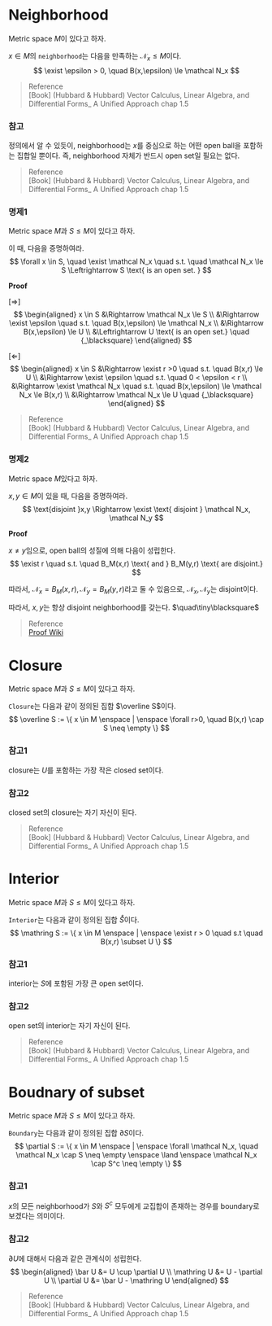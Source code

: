 # Neighborhood
Metric space $M$이 있다고 하자.

$x \in M$의 `neighborhood`는 다음을 만족하는 $\mathcal N_x \le M$이다.
$$ \exist \epsilon > 0, \quad  B(x,\epsilon) \le \mathcal N_x $$

> Reference  
> [Book] (Hubbard & Hubbard) Vector Calculus, Linear Algebra, and Differential Forms_ A Unified Approach chap 1.5 

### 참고
정의에서 알 수 있듯이, neighborhood는 $x$를 중심으로 하는 어떤 open ball을 포함하는 집합일 뿐이다. 즉, neighborhood 자체가 반드시 open set일 필요는 없다. 

> Reference  
> [Book] (Hubbard & Hubbard) Vector Calculus, Linear Algebra, and Differential Forms_ A Unified Approach chap 1.5 

### 명제1
Metric space $M$과 $S \le M$이 있다고 하자.

이 때, 다음을 증명하여라.
$$ \forall x \in S, \quad \exist \mathcal N_x \quad s.t. \quad \mathcal N_x \le S \Leftrightarrow S \text{ is an open set. } $$

**Proof**

[$\Rightarrow$]  
$$ \begin{aligned} x \in S &\Rightarrow \mathcal N_x \le S \\ &\Rightarrow \exist \epsilon \quad s.t. \quad B(x,\epsilon) \le \mathcal N_x \\ &\Rightarrow  B(x,\epsilon) \le U \\ &\Leftrightarrow U \text{ is an open set.} \quad {_\blacksquare} \end{aligned} $$

[$\Leftarrow$]  
$$ \begin{aligned} x \in S &\Rightarrow \exist r >0 \quad s.t. \quad B(x,r) \le U \\ &\Rightarrow \exist \epsilon \quad s.t. \quad 0 < \epsilon < r \\ &\Rightarrow \exist \mathcal N_x \quad s.t. \quad B(x,\epsilon) \le \mathcal N_x \le B(x,r) \\ &\Rightarrow  \mathcal N_x \le U \quad {_\blacksquare} \end{aligned} $$

> Reference  
> [Book] (Hubbard & Hubbard) Vector Calculus, Linear Algebra, and Differential Forms_ A Unified Approach chap 1.5 
 
### 명제2
Metric space $M$있다고 하자.

$x,y \in M$이 있을 때, 다음을 증명하여라.
$$ \text{disjoint }x,y \Rightarrow \exist \text{ disjoint } \mathcal N_x, \mathcal N_y $$

**Proof**

$x \neq y$임으로, open ball의 성질에 의해 다음이 성립한다.
$$ \exist r \quad s.t. \quad B_M(x,r) \text{ and } B_M(y,r) \text{ are disjoint.} $$

따라서, $\mathcal N_x = B_M(x,r), \mathcal N_y = B_M(y,r)$라고 둘 수 있음으로, $\mathcal N_x, \mathcal N_y$는 disjoint이다. 

따라서, $x,y$는 항상 disjoint neighborhood를 갖는다. $\quad\tiny\blacksquare$

> Reference  
> [Proof Wiki](https://proofwiki.org/wiki/Distinct_Points_in_Metric_Space_have_Disjoint_Neighborhoods)

# Closure
Metric space $M$과 $S \le M$이 있다고 하자.

`Closure`는 다음과 같이 정의된 집합 $\overline S$이다.
$$ \overline S := \{ x \in M \enspace | \enspace \forall r>0, \quad B(x,r) \cap S \neq \empty \} $$

### 참고1
closure는 $U$를 포함하는 가장 작은 closed set이다.

### 참고2
closed set의 closure는 자기 자신이 된다.

> Reference  
> [Book] (Hubbard & Hubbard) Vector Calculus, Linear Algebra, and Differential Forms_ A Unified Approach chap 1.5  

# Interior
Metric space $M$과 $S \le M$이 있다고 하자.

`Interior`는 다음과 같이 정의된 집합 $\mathring S$이다.
$$ \mathring S := \{ x \in M \enspace | \enspace \exist r > 0 \quad s.t \quad  B(x,r) \subset U \} $$

### 참고1
interior는 $S$에 포함된 가장 큰 open set이다.

### 참고2
open set의 interior는 자기 자신이 된다.

> Reference  
> [Book] (Hubbard & Hubbard) Vector Calculus, Linear Algebra, and Differential Forms_ A Unified Approach chap 1.5  

# Boudnary of subset
Metric space $M$과 $S \le M$이 있다고 하자.

`Boundary`는 다음과 같이 정의된 집합 $\partial S$이다.
$$ \partial S := \{ x \in M \enspace | \enspace \forall \mathcal N_x, \quad \mathcal N_x \cap S \neq \empty \enspace \land \enspace \mathcal N_x \cap S^c \neq \empty \} $$

### 참고1
$x$의 모든 neighborhood가 $S$와 $S^c$ 모두에게 교집합이 존재하는 경우를 boundary로 보겠다는 의미이다.

### 참고2
$\partial U$에 대해서 다음과 같은 관계식이 성립한다.
$$ \begin{aligned} \bar U &= U \cup \partial U \\ \mathring U &= U - \partial U \\ \partial U &= \bar U - \mathring U \end{aligned}  $$

> Reference  
> [Book] (Hubbard & Hubbard) Vector Calculus, Linear Algebra, and Differential Forms_ A Unified Approach chap 1.5  
